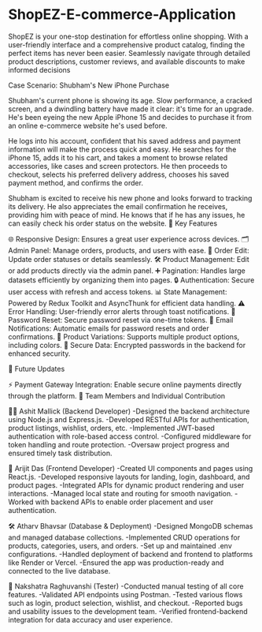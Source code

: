 # ShopEZ-E-commerce-Application
ShopEZ is your one-stop destination for effortless online shopping. With a user-friendly interface and a comprehensive product catalog, finding the perfect items has never been easier. Seamlessly navigate through detailed product descriptions, customer reviews, and available discounts to make informed decisions

Case Scenario: Shubham's New iPhone Purchase

Shubham's current phone is showing its age. Slow performance, a cracked screen, and a dwindling battery have made it clear: it's time for an upgrade. He's been eyeing the new Apple iPhone 15 and decides to purchase it from an online e-commerce website he's used before.

He logs into his account, confident that his saved address and payment information will make the process quick and easy. He searches for the iPhone 15, adds it to his cart, and takes a moment to browse related accessories, like cases and screen protectors. He then proceeds to checkout, selects his preferred delivery address, chooses his saved payment method, and confirms the order.

Shubham is excited to receive his new phone and looks forward to tracking its delivery. He also appreciates the email confirmation he receives, providing him with peace of mind. He knows that if he has any issues, he can easily check his order status on the website.
🔑 Key Features

🌐 Responsive Design: Ensures a great user experience across devices.
🗂️ Admin Panel: Manage orders, products, and users with ease.
🔄 Order Edit: Update order statuses or details seamlessly.
🛠️ Product Management: Edit or add products directly via the admin panel.
➕ Pagination: Handles large datasets efficiently by organizing them into pages.
🔒 Authentication: Secure user access with refresh and access tokens.
📊 State Management: Powered by Redux Toolkit and AsyncThunk for efficient data handling.
⚠️ Error Handling: User-friendly error alerts through toast notifications.
🔐 Password Reset: Secure password reset via one-time tokens.
📧 Email Notifications: Automatic emails for password resets and order confirmations.
🎨 Product Variations: Supports multiple product options, including colors.
🔑 Secure Data: Encrypted passwords in the backend for enhanced security.

🚀 Future Updates

⚡ Payment Gateway Integration: Enable secure online payments directly through the platform.
👥 Team Members and Individual Contribution

👨‍🏫 Ashit Mallick (Backend Developer)
-Designed the backend architecture using Node.js and Express.js.
-Developed RESTful APIs for authentication, product listings, wishlist, orders, etc.
-Implemented JWT-based authentication with role-based access control.
-Configured middleware for token handling and route protection.
-Oversaw project progress and ensured timely task distribution.

🎨 Arijit Das (Frontend Developer)
-Created UI components and pages using React.js.
-Developed responsive layouts for landing, login, dashboard, and product pages.
-Integrated APIs for dynamic product rendering and user interactions.
-Managed local state and routing for smooth navigation.
-Worked with backend APIs to enable order placement and user authentication.

🛠️ Atharv Bhavsar (Database & Deployment)
-Designed MongoDB schemas and managed database collections.
-Implemented CRUD operations for products, categories, users, and orders.
-Set up and maintained .env configurations.
-Handled deployment of backend and frontend to platforms like Render or Vercel.
-Ensured the app was production-ready and connected to the live database.

🧪 Nakshatra Raghuvanshi (Tester)
-Conducted manual testing of all core features.
-Validated API endpoints using Postman.
-Tested various flows such as login, product selection, wishlist, and checkout.
-Reported bugs and usability issues to the development team.
-Verified frontend-backend integration for data accuracy and user experience.
